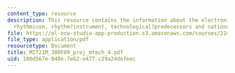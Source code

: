 ```yaml
---
content_type: resource
description: This resource contains the information about the electronic?music?technology,
  rhythmicon, rhythm?instrument, technological?predecessors and national?association?of?music?merchants.
file: https://ol-ocw-studio-app-production.s3.amazonaws.com/courses/21m-380-music-and-technology-contemporary-history-and-aesthetics-fall-2009/100d567e940e7e62e477c29a24defeec_MIT21M_380F09_proj_mtech_4.pdf
file_type: application/pdf
resourcetype: Document
title: MIT21M_380F09_proj_mtech_4.pdf
uid: 100d567e-940e-7e62-e477-c29a24defeec
---
```

